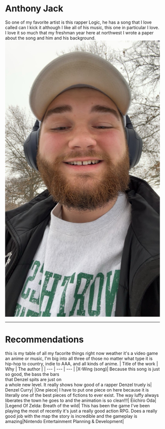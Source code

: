 # Anthony Jack
So one of my favorite artist is this rapper Logic, he has a song that I love called can I kick it although I like all of his music, this one in particular I love. I love it so much that my freshman year here at northwest I wrote a paper about the song and him and his background.
![Picture of a hansome Lad](Picuture_of_a_Handsome_lad.jpg)

---
# Recommendations
this is my table of all my facorite things right now weather it's a video game an anime or music, I'm big into all three of those no matter what type it is hip-hop to country, indie to AAA, and all kinds of anime.
| Title of the work | Why | The author |
| --- | --- | --- |
|X-Wing (song)| Because this song is just <br> so good, the bass the bars<br> that Denzel spits are just on<br> a whole new level. It really shows how good of a rapper Denzel truely is| Denzel Curry|
|One piece| I have to put one piece on here because it is literally one of the best pieces of fictions to ever exist. The way luffy always liberates the town he goes to and the animation is so clean!!!| Eiichiro Oda|
|Legend Of Zelda: Breath of the wild| This has been the game I've been playing the most of recently it's just a really good action RPG. Does a really good job with the map the story is incredible and the gameplay is amazing|Nintendo Entertainment Planning & Development|

